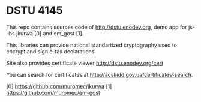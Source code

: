 DSTU 4145
=========

This repo contains sources code of http://dstu.enodev.org, demo app
for js-libs jkurwa [0] and em_gost [1].

This libraries can provide national standartized cryptography used
to encrypt and sign e-tax declarations.

Site also provides certificate viewer http://dstu.enodev.org/cert

You can search for certificates at http://acskidd.gov.ua/certificates-search.

[0] https://github.com/muromec/jkurwa
[1] https://github.com/muromec/em-gost
